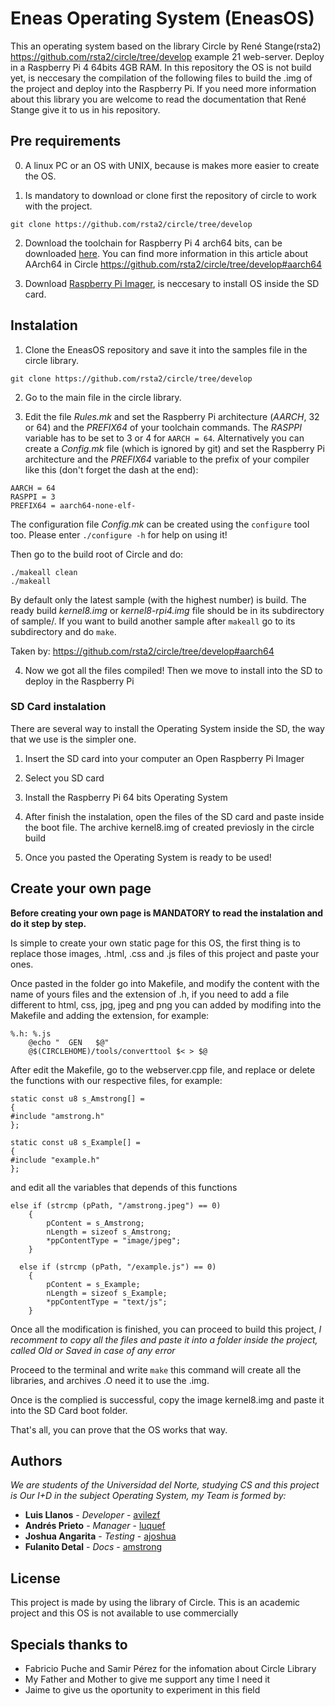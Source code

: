 # Eneas Operating System (EneasOS)

This an operating system based on the library Circle by René Stange(rsta2) https://github.com/rsta2/circle/tree/develop example 21 web-server. Deploy in a Raspberry Pi 4 64bits 4GB RAM. In this repository the OS is not build yet, is neccesary the compilation of the following files to build the .img of the project and deploy into the Raspberry Pi. If you need more information about this library you are welcome to read the documentation that René Stange give it to us in his repository.

## Pre requirements

  0. A linux PC or an OS with UNIX, because is makes more easier to create the OS.

  1. Is mandatory to download or clone first the repository of circle to work with the project.
  ```
  git clone https://github.com/rsta2/circle/tree/develop
  ```

  2. Download the toolchain for Raspberry Pi 4 arch64 bits, can be downloaded [here](https://developer.arm.com/tools-and-software/open-source-software/developer-tools/gnu-toolchain/gnu-a/downloads).
  You can find more information in this article about AArch64 in Circle https://github.com/rsta2/circle/tree/develop#aarch64

  3. Download [Raspberry Pi Imager](https://www.raspberrypi.org/software/), is neccesary to install OS inside the SD card.

## Instalation

1. Clone the EneasOS repository and save it into the samples file in the circle library.
  ```
  git clone https://github.com/rsta2/circle/tree/develop
  ```
2. Go to the main file in the circle library.

3. Edit the file *Rules.mk* and set the Raspberry Pi architecture (*AARCH*, 32 or 64) and the *PREFIX64* of your toolchain commands. The *RASPPI* variable has to be set to 3 or 4 for `AARCH = 64`. Alternatively you can create a *Config.mk* file (which is ignored by git) and set the Raspberry Pi architecture and the *PREFIX64* variable to the prefix of your compiler like this (don't forget the dash at the end):

```
AARCH = 64
RASPPI = 3
PREFIX64 = aarch64-none-elf-
```

The configuration file *Config.mk* can be created using the `configure` tool too. Please enter `./configure -h` for help on using it!

Then go to the build root of Circle and do:

```
./makeall clean
./makeall
```

By default only the latest sample (with the highest number) is build. The ready build *kernel8.img* or *kernel8-rpi4.img* file should be in its subdirectory of sample/. If you want to build another sample after `makeall` go to its subdirectory and do `make`.

Taken by: https://github.com/rsta2/circle/tree/develop#aarch64

4. Now we got all the files compiled! Then we move to install into the SD to deploy in the Raspberry Pi

### SD Card instalation
There are several way to install the Operating System inside the SD, the way that we use is the simpler one.

1. Insert the SD card into your computer an Open Raspberry Pi Imager

2. Select you SD card

3. Install the Raspberry Pi 64 bits Operating System

4. After finish the instalation, open the files of the SD card and paste inside the boot file. The archive kernel8.img of created previosly in the circle build

5. Once you pasted the Operating System is ready to be used!

## Create your own page

**Before creating your own page is MANDATORY to read the instalation and do it step by step.**

Is simple to create your own static page for this OS, the first thing is to replace those images, .html, .css and .js files of this project and paste your ones.

Once pasted in the folder go into Makefile, and modify the content with the name of yours files and the extension of .h, if you need to add a file different to html, css, jpg, jpeg and png you can added by modifing into the Makefile and adding the extension, for example:
```
%.h: %.js
	@echo "  GEN   $@"
	@$(CIRCLEHOME)/tools/converttool $< > $@
```
After edit the Makefile, go to the webserver.cpp file, and replace or delete the functions with our respective files, for example:
```
static const u8 s_Amstrong[] =
{
#include "amstrong.h"
};

static const u8 s_Example[] =
{
#include "example.h"
};
```
and edit all the variables that depends of this functions
```
else if (strcmp (pPath, "/amstrong.jpeg") == 0)
	{
		pContent = s_Amstrong;
		nLength = sizeof s_Amstrong;
		*ppContentType = "image/jpeg";
	}
  
  else if (strcmp (pPath, "/example.js") == 0)
	{
		pContent = s_Example;
		nLength = sizeof s_Example;
		*ppContentType = "text/js";
	}
```
Once all the modification is finished, you can proceed to build this project, _I recomment to copy all the files and paste it into a folder inside the project, called Old or Saved in case of any error_

Proceed to the terminal and write `make` this command will create all the libraries, and archives .O need it to use the .img.

Once is the complied is successful, copy the image kernel8.img and paste it into the SD Card boot folder.

That's all, you can prove that the OS works that way.

## Authors

_We are students of the Universidad del Norte, studying CS and this project is Our I+D in the subject Operating System, my Team is formed by:_

* **Luis Llanos** - *Developer* - [avilezf](https://github.com/avilezf)
* **Andrés Prieto** - *Manager* - [luquef](https://github.com/luquef)
* **Joshua Angarita** - *Testing* - [ajoshua](https://github.com/ajoshua)
* **Fulanito Detal** - *Docs* - [amstrong](https://github.com/amstrong)


## License 

This project is made by using the library of Circle. This is an academic project and this OS is not available to use commercially

## Specials thanks to

* Fabricio Puche and Samir Pérez for the infomation about Circle Library
* My Father and Mother to give me support any time I need it
* Jaime to give us the oportunity to experiment in this field

